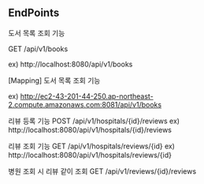## EndPoints

도서 목록 조회 기능

GET /api/v1/books

ex) http://localhost:8080/api/v1/books


[Mapping] 도서 목록 조회 기능


ex) http://ec2-43-201-44-250.ap-northeast-2.compute.amazonaws.com:8081/api/v1/books


리뷰 등록 기능
POST /api/v1/hospitals/{id}/reviews
ex) http://localhost:8080/api/v1/hospitals/{id}/reviews

리뷰 조회 기능
GET /api/v1/hospitals/reviews/{id}
ex) http://localhost:8080/api/v1/hospitals/reviews/{id}

병원 조회 시 리뷰 같이 조회
GET /api/v1/reviews/{id}/reviews

